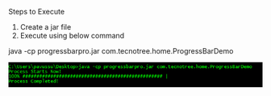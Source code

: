 Steps to Execute

1. Create a jar file 
2. Execute using below command 

java -cp progressbarpro.jar com.tecnotree.home.ProgressBarDemo

![](images/ProgressBar.PNG)

